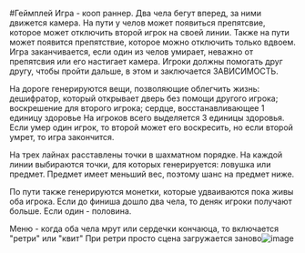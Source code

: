 #Геймплей
Игра - кооп раннер.
Два чела бегут вперед, за ними движется камера. На пути у челов может появиться препятсвие, которое может отключить второй игрок на своей линии. Также на пути может появится препятствие, которое можно отключить только вдвоем.
Игра заканчивается, если один из челов умирает, неважно от препятсвия или его настигает камера. 
Игроки должны помогать друг другу, чтобы пройти дальше, в этом и заключается ЗАВИСИМОСТЬ.

На дороге генерируются вещи, позволяющие облегчить жизнь: дешифратор, который открывает дверь без помощи другого игрока; воскрешение для второго игрока; сердце, восстанавливающее 1 единицу здоровье
На игроков всего выделяется 3 единицы здоровья. Если умер один игрок, то второй может его воскресить, но если второй умрет, то игра закончится.

На трех лайнах расставлены точки в шахматном порядке. На каждой линии выбираются точки, для которых генерируется: ловушка или предмет. Предмет имеет меньший вес, поэтому шанс на предмет ниже.

По пути также генерируются монетки, которые удваиваются пока живы оба игрока. Если до финиша дошло два чела, то деняк игроки получают больше. Если один - половина.

Меню - когда оба чела мрут или сердечки кончаюца, то включается "ретри" или "квит"
При ретри просто сцена загружается заново![image](https://user-images.githubusercontent.com/54817442/111867442-060b6d80-8985-11eb-9cfd-d273cfbef7a6.png)

